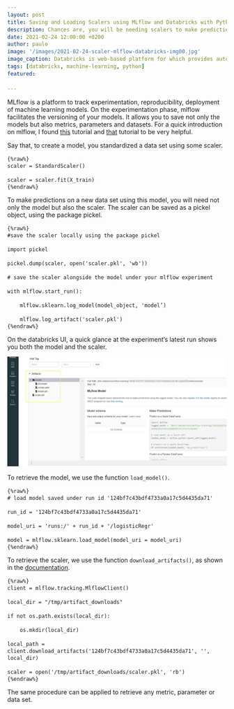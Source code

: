 ```yaml
---
layout: post
title: Saving and Loading Scalers using MLflow and Databricks with Python  
description: Chances are, you will be needing scalers to make predictions on new data sets
date: 2021-02-24 12:00:00 +0200
author: paulo
image: '/images/2021-02-24-scaler-mlflow-databricks-img00.jpg'
image_caption: Databricks is web-based platform for which provides automated cluster management while allowing you to work with Python, R and others, on IPython-style notebooks
tags: [databricks, machine-learning, python]
featured: 

---
```


MLflow is a platform to track experimentation, reproducibility, deployment of machine learning models. On the experimentation phase, mlflow facilitates the versioning of your models. It allows you to save not only the models but also metrics, parameters and datasets. For a quick introduction on mlflow, I found [this](https://www.youtube.com/watch?v=vqigwhYyJ7M) tutorial and [that](https://www.youtube.com/watch?v=OWJHHAtnAwY) tutorial to be very helpful.  

Say that, to create a model, you standardized a data set using some scaler. 

	{%raw%} 
	scaler = StandardScaler() 

	scaler = scaler.fit(X_train) 
	{%endraw%}
 
To make predictions on a new data set using this model, you will need not only the model but also the scaler. The scaler can be saved as a pickel object, using the package pickel.  

	{%raw%}
	#save the scaler locally using the package pickel 

	import pickel 

	pickel.dump(scaler, open('scaler.pkl', 'wb')) 

	# save the scaler alongside the model under your mlflow experiment 

	with mlflow.start_run(): 

		mlflow.sklearn.log_model(model_object, 'model’) 

		mlflow.log_artifact('scaler.pkl') 				
	{%endraw%}
 
On the databricks UI, a quick glance at the experiment’s latest run shows you both the model and the scaler. 

![2021-02-24-scaler-mlflow-databricks-img01](/images/2021-02-24-scaler-mlflow-databricks-img01.jpg) 

To retrieve the model, we use the function `load_model()`.  

	{%raw%}	
	# load model saved under run id '124bf7c43bdf4733a0a17c5d4435da71'  

	run_id = '124bf7c43bdf4733a0a17c5d4435da71' 
	
	model_uri = 'runs:/' + run_id + '/logisticRegr'
	
	model = mlflow.sklearn.load_model(model_uri = model_uri) 
	{%endraw%}
 
To retrieve the scaler, we use the function `download_artifacts()`, as shown in the [documentation](https://www.mlflow.org/docs/latest/python_api/mlflow.tracking.html).  

	{%raw%}
	client = mlflow.tracking.MlflowClient() 

	local_dir = "/tmp/artifact_downloads" 

	if not os.path.exists(local_dir): 

		os.mkdir(local_dir) 
		
	local_path = client.download_artifacts('124bf7c43bdf4733a0a17c5d4435da71', '', local_dir) 

	scaler = open('/tmp/artifact_downloads/scaler.pkl', 'rb') 
	{%endraw%}

The same procedure can be applied to retrieve any metric, parameter or data set.